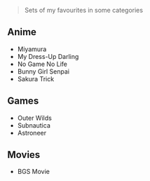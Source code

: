 >Sets of my favourites in some categories

## Anime
- Miyamura
- My Dress-Up Darling
- No Game No Life
- Bunny Girl Senpai
- Sakura Trick

## Games
- Outer Wilds
- Subnautica
- Astroneer 

## Movies
- BGS Movie